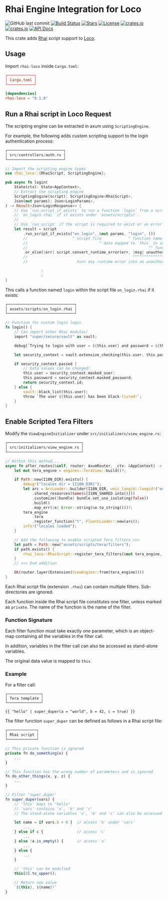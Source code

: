 Rhai Engine Integration for Loco
================================

![GitHub last commit](https://img.shields.io/github/last-commit/rhaiscript/rhai-loco?logo=github)
[![Build Status](https://github.com/rhaiscript/rhai-loco/workflows/Build/badge.svg)](https://github.com/rhaiscript/rhai-loco/actions)
[![Stars](https://img.shields.io/github/stars/rhaiscript/rhai-loco?style=flat&logo=github)](https://github.com/rhaiscript/rhai-loco)
[![License](https://img.shields.io/crates/l/rhai-loco)](https://github.com/license/rhaiscript/rhai-loco)
[![crates.io](https://img.shields.io/crates/v/rhai-loco?logo=rust)](https://crates.io/crates/rhai-loco/)
[![crates.io](https://img.shields.io/crates/d/rhai-loco?logo=rust)](https://crates.io/crates/rhai-loco/)
[![API Docs](https://docs.rs/rhai-loco/badge.svg?logo=docs-rs)](https://docs.rs/rhai-loco/)

This crate adds [Rhai](https://rhai.rs) script support to [Loco](https://loco.rs).


Usage
-----

Import `rhai-loco` inside `Cargo.toml`:

```toml
┌────────────┐
│ Cargo.toml │
└────────────┘

[dependencies]
rhai-loco = "0.1.0"
```


Run a Rhai script in Loco Request
---------------------------------

The scripting engine can be extracted in axum using `ScriptingEngine`.

For example, the following adds custom scripting support to the login authentication process:

```rust
┌─────────────────────────┐
│ src/controllers/auth.rs │
└─────────────────────────┘

// Import the scripting engine types
use rhai_loco::{RhaiScript, ScriptingEngine};

pub async fn login(
    State(ctx): State<AppContext>,
    // Extract the scripting engine
    ScriptingEngine(script): ScriptingEngine<RhaiScript>,
    Json(mut params): Json<LoginParams>,
) -> Result<Json<LoginResponse>> {
    // Use `run_script_if_exists` to run a function `login` from a script
    // `on_login.rhai` if it exists under `assets/scripts/`.
    //
    // Use `run_script` if the script is required to exist or an error is returned.
    let result = script
        .run_script_if_exists("on_login", &mut params, "login", ())
        //                    ^ script file            ^ function name
        //                                ^ data mapped to `this` in script
        //                                                      ^^ function arguments
        .or_else(|err| script.convert_runtime_error(err, |msg| unauthorized(&msg)))?;
        //                                               ^^^^^^^^^^^^^^^^^^^^^^^^
        //                      turn any runtime error into an unauthorized response

                :
                :
}
```

This calls a function named `login` within the script file `on_login.rhai` if it exists:

```rust
┌──────────────────────────────┐
│ assets/scripts/on_login.rhai │
└──────────────────────────────┘

// Function for custom login logic
fn login() {
    // Can import other Rhai modules!
    import "super/secure/vault" as vault;

    debug(`Trying to login with user = ${this.user} and password = ${this.password}`);

    let security_context = vault.extensive_checking(this.user, this.password);

    if security_context.passed {
        // Data values can be changed!
        this.user = security_context.masked_user;
        this.password = security_context.masked_password;
        return security_context.id;
    } else {
        vault::black_list(this.user);
        throw `The user ${this.user} has been black-listed!`;
    }
}
```


Enable Scripted Tera Filters
----------------------------

Modify the `ViewEngineInitializer` under `src/initializers/view_engine.rs`:

```rust
┌─────────────────────────────────┐
│ src/initializers/view_engine.rs │
└─────────────────────────────────┘

// Within this method...
async fn after_routes(&self, router: AxumRouter, _ctx: &AppContext) -> Result<AxumRouter> {
    let mut tera_engine = engines::TeraView::build()?;

    if Path::new(I18N_DIR).exists() {
        debug!("locales dir = {I18N_DIR}");
        let arc = ArcLoader::builder(I18N_DIR, unic_langid::langid!("en-US"))
            .shared_resources(Some(&[I18N_SHARED.into()]))
            .customize(|bundle| bundle.set_use_isolating(false))
            .build()
            .map_err(|e| Error::string(&e.to_string()))?;
        tera_engine
            .tera
            .register_function("t", FluentLoader::new(arc));
        info!("locales loaded");
    }

    // Add the following to enable scripted Tera filters >>>
    let path = Path::new("assets/scripts/tera/filters");
    if path.exists() {
        rhai_loco::RhaiScript::register_tera_filters(&mut tera_engine, path)?;
    }
    // <<< End addition

    Ok(router.layer(Extension(ViewEngine::from(tera_engine))))
}
```

Each Rhai script file (extension `.rhai`) can contain multiple filters. Sub-directories are ignored.

Each function inside the Rhai script file constitutes one filter, unless marked as `private`.
The name of the function is the name of the filter.


### Function Signature

Each filter function must take exactly _one_ parameter, which is an object-map containing all the
variables in the filter call.

In addition, variables in the filter call can also be accessed as stand-alone variables.

The original data value is mapped to `this`.


### Example

For a filter call:

```tera
┌───────────────┐
│ Tera template │
└───────────────┘

{{ "hello" | super_duper(a = "world", b = 42, c = true) }}
```

The filter function `super_duper` can be defined as follows in a Rhai script file:

```js
┌─────────────┐
│ Rhai script │
└─────────────┘

// This private function is ignored
private fn do_something(x) {
    ...
}

// This function has the wrong number of parameters and is ignored
fn do_other_things(x, y, z) {
    ...
}

// Filter 'super_duper'
fn super_duper(vars) {
    // 'this' maps to "hello"
    // 'vars' contains 'a', 'b' and 'c'
    // The stand-alone variables 'a', 'b' and 'c' can also be accessed

    let name = if vars.b > 0 {  // access 'b' under 'vars'
        ...
    } else if c {               // access 'c'
        ...
    } else !a.is_empty() {      // access 'a'
        ...
    } else {
        ...
    }

    // 'this' can be modified
    this[0].to_upper();

    // Return new value
    `${this}, ${name}!`
}
```
